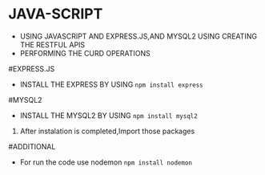 # JAVA-SCRIPT

- USING JAVASCRIPT AND EXPRESS.JS,AND MYSQL2 USING CREATING THE RESTFUL APIS
- PERFORMING THE CURD OPERATIONS

#EXPRESS.JS

- INSTALL THE EXPRESS BY USING 
```npm install express```

#MYSQL2

- INSTALL THE MYSQL2 BY USING
```npm install mysql2```

1. After instalation is completed,Import those packages 

#ADDITIONAL

- For run the code use nodemon
```npm install nodemon```

